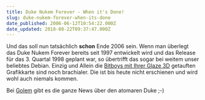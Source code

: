 ```yaml
---
title: Duke Nukem Forever - When it's Done!
slug: duke-nukem-forever-when-its-done
date_published: 2006-06-12T10:54:22.000Z
date_updated: 2018-08-22T09:37:47.000Z
---
```


Und das soll nun tatsächlich **schon** Ende 2006 sein. Wenn man überlegt das Duke Nukem Forever bereits seit 1997 entwickelt wird und das Release für das 3. Quartal 1998 geplant war, so übertrifft das sogar bei weitem unser beliebtes Debian. Einzig und Allein die [Bitboys mit Ihrer Glaze 3D](http://www.3dcenter.org/artikel/glaze3d_avalanche/) getauften Grafikkarte sind noch brachialer. Die ist bis heute nicht erschienen und wird wohl auch niemals kommen.

Bei [Golem](http://www.golem.de/0606/45835.html) gibt es die ganze News über den atomaren Duke ;-)
